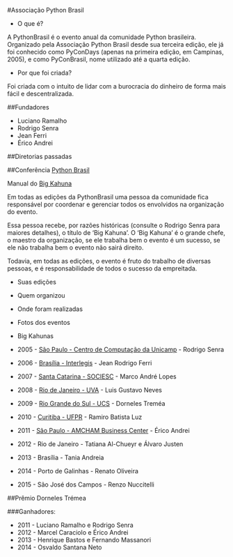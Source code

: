 #Associação Python Brasil
- O que é?

A PythonBrasil é o evento anual da comunidade Python brasileira. Organizado pela Associação Python Brasil desde sua terceira edição, ele já foi conhecido como PyConDays (apenas na primeira edição, em Campinas, 2005), e como PyConBrasil, nome utilizado até a quarta edição.

- Por que foi criada?

Foi criada com o intuito de lidar com a burocracia do dinheiro de forma mais fácil e descentralizada.

##Fundadores

- Luciano Ramalho
- Rodrigo Senra
- Jean Ferri
- Érico Andrei

##Diretorias passadas

##Conferência [Python Brasil](https://github.com/pythonbrasil/pythonbrasil_documentacao)

Manual do [Big Kahuna](https://manual-do-big-kahuna.readthedocs.org/en/latest/index.html)

Em todas as edições da PythonBrasil uma pessoa da comunidade fica responsável por coordenar e gerenciar todos os envolvidos na organização do evento.

Essa pessoa recebe, por razões históricas (consulte o Rodrigo Senra para maiores detalhes), o título de ‘Big Kahuna’. O ‘Big Kahuna’ é o grande chefe, o maestro da organização, se ele trabalha bem o evento é um sucesso, se ele não trabalha bem o evento não sairá direito.

Todavia, em todas as edições, o evento é fruto do trabalho de diversas pessoas, e é responsabilidade de todos o sucesso da empreitada.

- Suas edições
- Quem organizou
- Onde foram realizadas
- Fotos dos eventos
- Big Kahunas

- 2005 - [São Paulo - Centro de Computação da Unicamp](https://manual-do-big-kahuna.readthedocs.org/en/latest/historia/pyconbrasil.html) - Rodrigo Senra
- 2006 - [Brasília - Interlegis](https://manual-do-big-kahuna.readthedocs.org/en/latest/historia/pyconbrasil2.html) - Jean Rodrigo Ferri
- 2007 - [Santa Catarina - SOCIESC](https://manual-do-big-kahuna.readthedocs.org/en/latest/historia/pyconbrasil3.html) - Marco André Lopes
- 2008 - [Rio de Janeiro - UVA](https://manual-do-big-kahuna.readthedocs.org/en/latest/historia/pyconbrasil2008.html) - Luis Gustavo Neves
- 2009 - [Rio Grande do Sul - UCS](https://manual-do-big-kahuna.readthedocs.org/en/latest/historia/pythonbrasil5.html) - Dorneles Treméa
- 2010 - [Curitiba - UFPR](https://manual-do-big-kahuna.readthedocs.org/en/latest/historia/pythonbrasil6.html) - Ramiro Batista Luz
- 2011 - [São Paulo - AMCHAM Business Center](https://manual-do-big-kahuna.readthedocs.org/en/latest/historia/pythonbrasil7.html) - Érico Andrei
- 2012 - Rio de Janeiro - Tatiana Al-Chueyr e Álvaro Justen
- 2013 - Brasília - Tania Andreia
- 2014 - Porto de Galinhas - Renato Oliveira
- 2015 - São José dos Campos - Renzo Nuccitelli

##Prêmio Dorneles Trémea

###Ganhadores:

- 2011 - Luciano Ramalho e Rodrigo Senra
- 2012 - Marcel Caraciolo e Érico Andrei
- 2013 - Henrique Bastos e Fernando Massanori
- 2014 - Osvaldo Santana Neto



